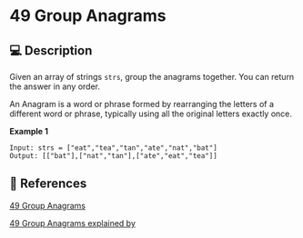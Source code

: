 # 49 Group Anagrams

## 💻 Description

Given an array of strings `strs`, group the anagrams together. You can return the answer in any order.

An Anagram is a word or phrase formed by rearranging the letters of a different word or phrase, typically using all the original letters exactly once.

**Example 1**

```
Input: strs = ["eat","tea","tan","ate","nat","bat"]
Output: [["bat"],["nat","tan"],["ate","eat","tea"]]
```

## 🔗 References

[49 Group Anagrams](https://leetcode.com/problems/group-anagrams/description/)

[49 Group Anagrams explained by ]()

